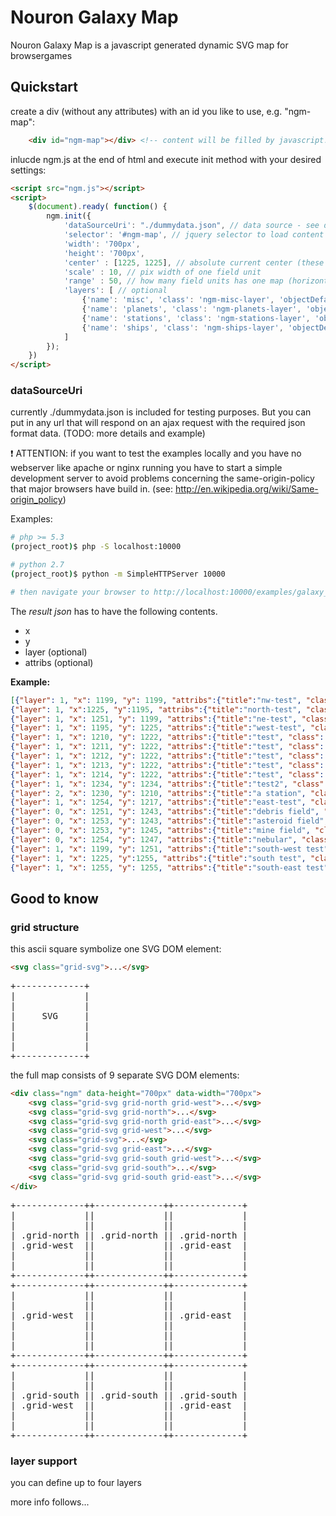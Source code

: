 Nouron Galaxy Map
=================

Nouron Galaxy Map is a javascript generated dynamic SVG map for browsergames


Quickstart
----------

create a div (without any attributes) with an id you like to use, e.g. "ngm-map":

```html
    <div id="ngm-map"></div> <!-- content will be filled by javascript! -->
```

inlucde ngm.js at the end of html and execute init method with your desired settings:

```html
<script src="ngm.js"></script>
<script>
    $(document).ready( function() {
        ngm.init({
            'dataSourceUri': "./dummydata.json", // data source - see description below
            'selector': '#ngm-map', // jquery selector to load content inside; set your chosen id here!
            'width': '700px',
            'height': '700px',
            'center' : [1225, 1225], // absolute current center (these are business coords - not page coords!)
            'scale' : 10, // pix width of one field unit
            'range' : 50, // how many field units has one map (horizontal)
            'layers': [ // optional
                {'name': 'misc', 'class': 'ngm-misc-layer', 'objectDefaultShape': 'square'},
                {'name': 'planets', 'class': 'ngm-planets-layer', 'objectDefaultShape': 'circle'},
                {'name': 'stations', 'class': 'ngm-stations-layer', 'objectDefaultShape': 'square'},
                {'name': 'ships', 'class': 'ngm-ships-layer', 'objectDefaultShape': 'triangle'}
            ]
        });
    })
</script>
```

### dataSourceUri

currently ./dummydata.json is included for testing purposes. But you can put in any url that will respond on an ajax request with the required json format data. (TODO: more details and example)

:exclamation: ATTENTION: if you want to test the examples locally and you have
no webserver like apache or nginx running you have to start a simple development
server to avoid problems concerning the same-origin-policy that major browsers
have build in. (see: http://en.wikipedia.org/wiki/Same-origin_policy)

Examples:
```bash
# php >= 5.3
(project_root)$ php -S localhost:10000

# python 2.7
(project_root)$ python -m SimpleHTTPServer 10000

# then navigate your browser to http://localhost:10000/examples/galaxy_map
```

The *result json* has to have the following contents.

* x
* y
* layer (optional)
* attribs (optional)

**Example:**

```json
[{"layer": 1, "x": 1199, "y": 1199, "attribs":{"title":"nw-test", "class": "planet"}},
{"layer": 1, "x":1225, "y":1195, "attribs":{"title":"north-test", "class": "planet"}},
{"layer": 1, "x": 1251, "y": 1199, "attribs":{"title":"ne-test", "class": "planet"}},
{"layer": 1, "x": 1195, "y": 1225, "attribs":{"title":"west-test", "class": "planet"}},
{"layer": 1, "x": 1210, "y": 1222, "attribs":{"title":"test", "class": "planet"}},
{"layer": 1, "x": 1211, "y": 1222, "attribs":{"title":"test", "class": "planet"}},
{"layer": 1, "x": 1212, "y": 1222, "attribs":{"title":"test", "class": "planet"}},
{"layer": 1, "x": 1213, "y": 1222, "attribs":{"title":"test", "class": "planet"}},
{"layer": 1, "x": 1214, "y": 1222, "attribs":{"title":"test", "class": "planet"}},
{"layer": 1, "x": 1234, "y": 1234, "attribs":{"title":"test2", "class": "planet"}},
{"layer": 2, "x": 1230, "y": 1210, "attribs":{"title":"a station", "class": "station"}},
{"layer": 1, "x": 1254, "y": 1217, "attribs":{"title":"east-test", "class": "planet"}},
{"layer": 0, "x": 1251, "y": 1243, "attribs":{"title":"debris field", "class": "debris"}},
{"layer": 0, "x": 1253, "y": 1243, "attribs":{"title":"asteroid field", "class": "asteroids"}},
{"layer": 0, "x": 1253, "y": 1245, "attribs":{"title":"mine field", "class": "mines"}},
{"layer": 0, "x": 1254, "y": 1247, "attribs":{"title":"nebular", "class": "nebular"}},
{"layer": 1, "x": 1199, "y": 1251, "attribs":{"title":"south-west test", "class": "planet"}},
{"layer": 1, "x": 1225, "y":1255, "attribs":{"title":"south test", "class": "planet"}},
{"layer": 1, "x": 1255, "y": 1255, "attribs":{"title":"south-east test", "class": "planet"}}]
```


Good to know
------------

### grid structure

this ascii square symbolize one SVG DOM element:

```html
<svg class="grid-svg">...</svg>
```


<pre>
+-------------+
|             |
|             |
|     SVG     |
|             |
|             |
|             |
+-------------+
</pre>

the full map consists of 9 separate SVG DOM elements:

```html
<div class="ngm" data-height="700px" data-width="700px">
	<svg class="grid-svg grid-north grid-west">...</svg>
	<svg class="grid-svg grid-north">...</svg>
	<svg class="grid-svg grid-north grid-east">...</svg>
	<svg class="grid-svg grid-west">...</svg>
	<svg class="grid-svg">...</svg>
	<svg class="grid-svg grid-east">...</svg>
	<svg class="grid-svg grid-south grid-west">...</svg>
	<svg class="grid-svg grid-south">...</svg>
	<svg class="grid-svg grid-south grid-east">...</svg>
</div>
```

<pre>
+-------------++-------------++-------------+
|             ||             ||             |
|             ||             ||             |
| .grid-north || .grid-north || .grid-north |
| .grid-west  ||             || .grid-east  |
|             ||             ||             |
|             ||             ||             |
+-------------++-------------++-------------+
+-------------++-------------++-------------+
|             ||             ||             |
|             ||             ||             |
| .grid-west  ||             || .grid-east  |
|             ||             ||             |
|             ||             ||             |
|             ||             ||             |
+-------------++-------------++-------------+
+-------------++-------------++-------------+
|             ||             ||             |
|             ||             ||             |
| .grid-south || .grid-south || .grid-south |
| .grid-west  ||             || .grid-east  |
|             ||             ||             |
|             ||             ||             |
+-------------++-------------++-------------+
</pre>

### layer support

you can define up to four layers

more info follows...
